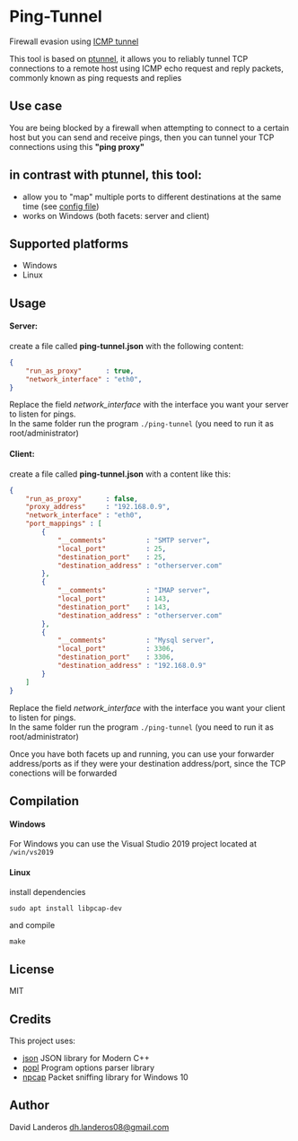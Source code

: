 # Ping-Tunnel
Firewall evasion using [ICMP tunnel](https://en.wikipedia.org/wiki/ICMP_tunnel)

This tool is based on [ptunnel](https://www.mit.edu/afs.new/sipb/user/golem/tmp/ptunnel-0.61.orig/web/), it allows you to reliably tunnel TCP connections to a remote host using ICMP echo request and reply packets, commonly known as ping requests and replies

## Use case
You are being blocked by a firewall when attempting to connect to a certain host but you can send and receive pings, then you can tunnel your TCP connections using this **"ping proxy"**

## in contrast with ptunnel, this tool:
- allow you to "map" multiple ports to different destinations at the same time (see [config file](https://github.com/DavidLanderosAlcala/ping-tunnel/blob/master/ping-tunnel.json))
- works on Windows (both facets: server and client)
## Supported platforms
- Windows
- Linux

## Usage
#### Server:
create a file called **ping-tunnel.json** with the following content:
```json
{
    "run_as_proxy"      : true,
    "network_interface" : "eth0",
}
```
Replace the field *network_interface* with the interface you want your server to listen for pings.  
In the same folder run the program ```./ping-tunnel``` (you need to run it as root/administrator)

#### Client:
create a file called **ping-tunnel.json** with a content like this:
```json
{
    "run_as_proxy"      : false,
    "proxy_address"     : "192.168.0.9",
    "network_interface" : "eth0",
    "port_mappings" : [
        {
            "__comments"          : "SMTP server",
            "local_port"          : 25,
            "destination_port"    : 25,
            "destination_address" : "otherserver.com"
        },
        {
            "__comments"          : "IMAP server",
            "local_port"          : 143,
            "destination_port"    : 143,
            "destination_address" : "otherserver.com"
        },
        {
            "__comments"          : "Mysql server",
            "local_port"          : 3306,
            "destination_port"    : 3306,
            "destination_address" : "192.168.0.9"
        }
    ]
}
```
Replace the field *network_interface* with the interface you want your client to listen for pings.  
In the same folder run the program ```./ping-tunnel``` (you need to run it as root/administrator)

Once you have both facets up and running, you can use your forwarder address/ports as if they were your destination address/port, since the TCP conections will be forwarded

## Compilation
#### Windows
For Windows you can use the Visual Studio 2019 project located at ```/win/vs2019```

#### Linux
install dependencies
```
sudo apt install libpcap-dev
```
and compile
```
make
```

## License
MIT

## Credits
This project uses:
- [json](https://github.com/nlohmann/json) JSON library for Modern C++
- [popl](https://github.com/badaix/popl) Program options parser library
- [npcap](https://nmap.org/npcap/) Packet sniffing library for Windows 10

## Author
David Landeros <dh.landeros08@gmail.com>
